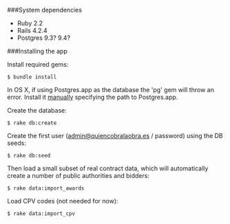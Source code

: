 ###System dependencies

* Ruby 2.2
* Rails 4.2.4
* Postgres 9.3? 9.4?

###Installing the app

Install required gems:

    $ bundle install

In OS X, if using Postgres.app as the database the 'pg' gem will throw an error. Install it [manually](http://edgar.tumblr.com/post/113599678239/install-pg-gem-in-mac-os-x-with-postgresapp) specifying the path to Postgres.app.

Create the database:

    $ rake db:create

Create the first user (admin@quiencobralaobra.es / password) using the DB seeds:

    $ rake db:seed

Then load a small subset of real contract data, which will automatically create a number of public authorities and bidders:

    $ rake data:import_awards

Load CPV codes (not needed for now):

    $ rake data:import_cpv
